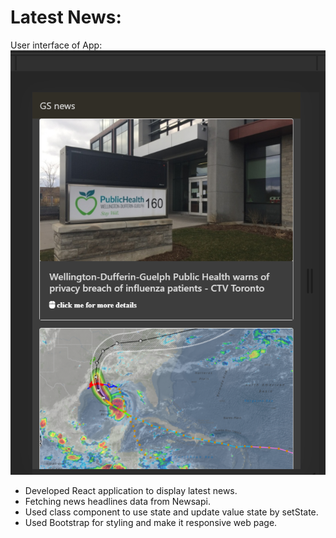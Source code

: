 # Latest News:
User interface of App:
![News list](n1.png)

*	Developed React application to display latest news.
*	Fetching news headlines data from Newsapi.
*	Used class component to use state and update value state by setState.
*	Used Bootstrap for styling and make it responsive web page.


